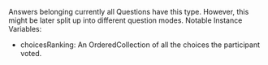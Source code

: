 Answers belonging currently all Questions have this type. However, this might be later split up into different question modes.
Notable Instance Variables:
- choicesRanking: An OrderedCollection of all the choices the participant voted.